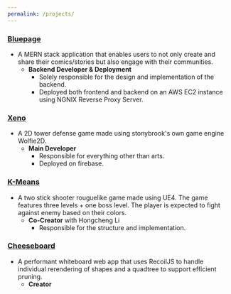 ```yaml
---
permalink: /projects/
---
```


### [Bluepage](https://github.com/Cheese-S/Bluepage)

- A MERN stack application that enables users to not only create and share their comics/stories but also engage with their communities. 
    - **Backend Developer & Deployment**
      - Solely responsible for the design and implementation of the backend. 
      - Deployed both frontend and backend on an AWS EC2 instance using NGNIX Reverse Proxy Server. 
  
### [Xeno](https://xeno-dec54.web.app/menu.html)

- A 2D tower defense game made using stonybrook's own game engine Wolfie2D.
  - **Main Developer**
    - Responsible for everything other than arts. 
    - Deployed on firebase. 

### [K-Means](https://github.com/Cheese-S/CSE381_Final)

- A two stick shooter rouguelike game made using UE4. The game features three levels + one boss level. The player is expected to fight against enemy based on their colors.
  - **Co-Creator** with Hongcheng Li
    - Responsible for the structure and implementation. 
  
### [Cheeseboard](https://github.com/Cheese-S/CheeseBoard)

- A performant whiteboard web app that uses RecoilJS to handle individual rerendering of shapes and a quadtree to support efficient pruning. 
  - **Creator**
  
